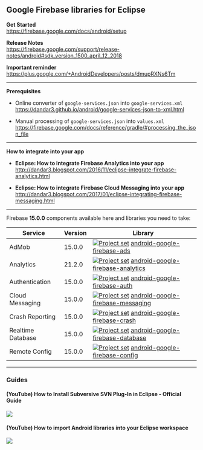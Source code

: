 ## Google Firebase libraries for Eclipse

**Get Started**<br/>
https://firebase.google.com/docs/android/setup

**Release Notes**<br/>
https://firebase.google.com/support/release-notes/android#sdk_version_1500_april_12_2018

**Important reminder**<br/>
https://plus.google.com/+AndroidDevelopers/posts/dmupRXNs6Tm

---

**Prerequisites**<br/>

- Online converter of `google-services.json` into `google-services.xml`<br/>
  https://dandar3.github.io/android/google-services-json-to-xml.html

- Manual processing of `google-services.json` into `values.xml`<br/>
  https://firebase.google.com/docs/reference/gradle/#processing_the_json_file

---

**How to integrate into your app**<br/>

- **Eclipse: How to integrate Firebase Analytics into your app**<br/>
http://dandar3.blogspot.com/2016/11/eclipse-integrate-firebase-analytics.html

- **Eclipse: How to integrate Firebase Cloud Messaging into your app**<br/>
http://dandar3.blogspot.com/2017/01/eclipse-integrating-firebase-messaging.html

---

Firebase **15.0.0** components available here and libraries you need to take:

| Service           | Version | Library  |
| ---               | ---     | --- |
| AdMob             | 15.0.0  | [<img src="https://bit.ly/3qHag0x" title="Project set" align="top" />](https://raw.githubusercontent.com/dandar3/android-google-firebase-ads/15.0.0/.projectset)            [android-google-firebase-ads](https://github.com/dandar3/android-google-firebase-ads/tree/15.0.0)              |
| Analytics         | 21.2.0  | [<img src="https://bit.ly/3qHag0x" title="Project set" align="top" />](https://raw.githubusercontent.com/dandar3/android-google-firebase-analytics/15.0.0/.projectset)      [android-google-firebase-analytics](https://github.com/dandar3/android-google-firebase-analytics/tree/15.0.0)  |
| Authentication    | 15.0.0  | [<img src="https://bit.ly/3qHag0x" title="Project set" align="top" />](https://raw.githubusercontent.com/dandar3/android-google-firebase-auth/15.0.0/.projectset)           [android-google-firebase-auth](https://github.com/dandar3/android-google-firebase-auth/tree/15.0.0)            |
| Cloud Messaging   | 15.0.0  | [<img src="https://bit.ly/3qHag0x" title="Project set" align="top" />](https://raw.githubusercontent.com/dandar3/android-google-firebase-messaging/15.0.0/.projectset)      [android-google-firebase-messaging](https://github.com/dandar3/android-google-firebase-messaging/tree/15.0.0)  |
| Crash Reporting   | 15.0.0  | [<img src="https://bit.ly/3qHag0x" title="Project set" align="top" />](https://raw.githubusercontent.com/dandar3/android-google-firebase-crash/15.0.0/.projectset)          [android-google-firebase-crash](https://github.com/dandar3/android-google-firebase-crash/tree/15.0.0)          |
| Realtime Database | 15.0.0  | [<img src="https://bit.ly/3qHag0x" title="Project set" align="top" />](https://raw.githubusercontent.com/dandar3/android-google-firebase-database/15.0.0/.projectset)       [android-google-firebase-database](https://github.com/dandar3/android-google-firebase-database/tree/15.0.0)    |
| Remote Config     | 15.0.0  | [<img src="https://bit.ly/3qHag0x" title="Project set" align="top" />](https://raw.githubusercontent.com/dandar3/android-google-firebase-config/15.0.0/.projectset)         [android-google-firebase-config](https://github.com/dandar3/android-google-firebase-config/tree/15.0.0)        |

---

### Guides
 
#### (YouTube) How to Install Subversive SVN Plug-In in Eclipse - Official Guide
<a href="http://www.youtube.com/watch?v=04L4rkykWZw" target="_blank"><img src="http://img.youtube.com/vi/04L4rkykWZw/0.jpg" /></a>

#### (YouTube) How to import Android libraries into your Eclipse workspace
<a href="http://www.youtube.com/watch?v=ytRSnjp56tA" target="_blank"><img src="http://img.youtube.com/vi/ytRSnjp56tA/0.jpg" /></a>
